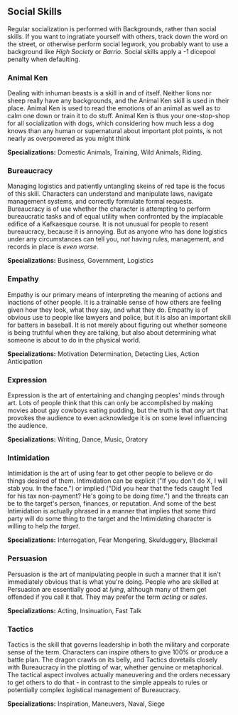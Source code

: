 ## Social Skills

Regular socialization is performed with Backgrounds, rather than social skills. If you want to ingratiate yourself with others, track down the word on the street, or otherwise perform social legwork, you probably want to use a background like _High Society_ or _Barrio_. Social skills apply a -1 dicepool penalty when defaulting.

### Animal Ken

Dealing with inhuman beasts is a skill in and of itself. Neither lions nor sheep really have any backgrounds, and the Animal Ken skill is used in their place. Animal Ken is used to read the emotions of an animal as well as to calm one down or train it to do stuff. Animal Ken is thus your one-stop-shop for all socialization with dogs, which considering how much less a dog knows than any human or supernatural about important plot points, is not nearly as overpowered as you might think

**Specializations:** Domestic Animals, Training, Wild Animals, Riding.

### Bureaucracy

Managing logistics and patiently untangling skeins of red tape is the focus of this skill. Characters can understand and manipulate laws, navigate management systems, and correctly formulate formal requests. Bureaucracy is of use whether the character is attempting to perform bureaucratic tasks and of equal utility when confronted by the implacable edifice of a Kafkaesque course. It is not unusual for people to resent bureaucracy, because it is annoying. But as anyone who has done logistics under any circumstances can tell you, _not_ having rules, management, and records in place is _even worse_.

**Specializations:** Business, Government, Logistics

### Empathy

Empathy is our primary means of interpreting the meaning of actions and inactions of other people. It is a trainable sense of how others are feeling given how they look, what they say, and what they do. Empathy is of obvious use to people like lawyers and police, but it is also an important skill for batters in baseball. It is not merely about figuring out whether someone is being truthful when they are talking, but also about determining what someone is about to do in the physical world.

**Specializations:** Motivation Determination, Detecting Lies, Action Anticipation

### Expression

Expression is the art of entertaining and changing peoples' minds through art. Lots of people think that this can only be accomplished by making movies about gay cowboys eating pudding, but the truth is that _any_ art that provokes the audience to even acknowledge it is on some level influencing the audience. 

**Specializations:** Writing, Dance, Music, Oratory

### Intimidation

Intimidation is the art of using fear to get other people to believe or do things desired of them. Intimidation can be explicit ("If you don't do X, I will stab you. In the face.") or implied ("Did you hear that the feds caught Ted for his tax non-payment? He's going to be doing _time_.") and the threats can be to the target's person, finances, or reputation. And some of the best Intimidation is actually phrased in a manner that implies that some third party will do some thing to the target and the Intimidating character is willing to help _the target_.

**Specializations:** Interrogation, Fear Mongering, Skulduggery, Blackmail

### Persuasion

Persuasion is the art of manipulating people in such a manner that it isn't immediately obvious that is what you're doing. People who are skilled at Persuasion are essentially good at _lying_, although many of them get offended if you call it that. They may prefer the term _acting_ or _sales_.

**Specializations:** Acting, Insinuation, Fast Talk

### Tactics

Tactics is the skill that governs leadership in both the military and corporate sense of the term. Characters can inspire others to give 100% or produce a battle plan. The dragon crawls on its belly, and Tactics dovetails closely with Bureaucracy in the plotting of war, whether genuine or metaphorical. The tactical aspect involves actually maneuvering and the orders necessary to get others to do that - in contrast to the simple appeals to rules or potentially complex logistical management of Bureaucracy.

**Specializations:** Inspiration, Maneuvers, Naval, Siege
